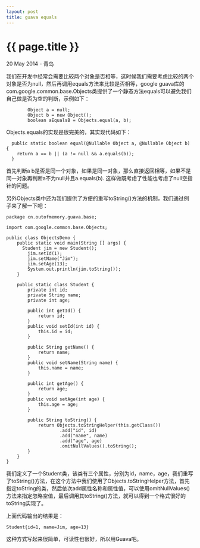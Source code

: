 ```yaml
---
layout: post
title: guava equals
---
```


{{ page.title }}
================

<p class="meta">20 May 2014 - 青岛</p>

我们在开发中经常会需要比较两个对象是否相等，这时候我们需要考虑比较的两个对象是否为null，然后再调用equals方法来比较是否相等，google guava库的com.google.common.base.Objects类提供了一个静态方法equals可以避免我们自己做是否为空的判断，示例如下：
```
        Object a = null;
        Object b = new Object();
        boolean aEqualsB = Objects.equal(a, b);
```

Objects.equals的实现是很完美的，其实现代码如下：
```
  public static boolean equal(@Nullable Object a, @Nullable Object b) {
    return a == b || (a != null && a.equals(b));
  }
```

首先判断a b是否是同一个对象，如果是同一对象，那么直接返回相等，如果不是同一对象再判断a不为null并且a.equals(b). 这样做既考虑了性能也考虑了null空指针的问题。

另外Objects类中还为我们提供了方便的重写toString()方法的机制，我们通过例子来了解一下吧：
```
package cn.outofmemory.guava.base;

import com.google.common.base.Objects;

public class ObjectsDemo {
    public static void main(String [] args) {
      Student jim = new Student();
        jim.setId(1);
        jim.setName("Jim");
        jim.setAge(13);
        System.out.println(jim.toString());
    }

    public static class Student {
        private int id;
        private String name;
        private int age;

        public int getId() {
            return id;
        }
        public void setId(int id) {
            this.id = id;
        }

        public String getName() {
            return name;
        }
        public void setName(String name) {
            this.name = name;
        }

        public int getAge() {
            return age;
        }
        public void setAge(int age) {
            this.age = age;
        }

        public String toString() {
            return Objects.toStringHelper(this.getClass())
                    .add("id", id)
                    .add("name", name)
                    .add("age", age)
                    .omitNullValues().toString();
        }
    }
}
```

 我们定义了一个Student类，该类有三个属性，分别为id，name，age，我们重写了toString()方法，在这个方法中我们使用了Objects.toStringHelper方法，首先指定toString的类，然后依次add属性名称和属性值，可以使用omitNullValues()方法来指定忽略空值，最后调用其toString()方法，就可以得到一个格式很好的toString实现了。

上面代码输出的结果是：

```Student{id=1, name=Jim, age=13}```

这种方式写起来很简单，可读性也很好，所以用Guava吧。
